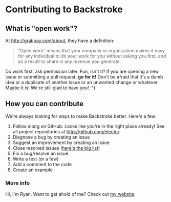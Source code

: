 # Contributing to Backstroke

## What is "open work"?
At http://gratipay.com/about, they have a definition:

> “Open work” means that your company or organization makes it easy for any individual to do your work for you without asking you first, and as a result to share in any revenue you generate. 

Do work first, ask permission later. Fun, isn't it? If you are opening a new issue or submitting a pull request, **go for it!** Don't be afraid that it's a dumb idea or a duplicate of another issue or an unwanted change or whatever. Maybe it is! We're still glad to have you! :^)


## How you can contribute
We're always looking for ways to make Backstroke better. Here's a few:

1. Follow along on GitHub. Looks like you're in the right place already! See all project repositories at http://github.com/elector.
3. Diagnose a bug by creating an issue
3. Suggest an improvement by creating an issue
4. Close resolved issues ([here's the big list](https://github.com/1egoman/backstroke/issues?q=is%3Aopen+is%3Aissue))
6. Fix a bug/resolve an issue
7. Write a test (or a few)
8. Add a comment to the code
11. Create an example

### More info
Hi, I'm Ryan. Want to get ahold of me? Check out [my website](http://rgaus.net).
